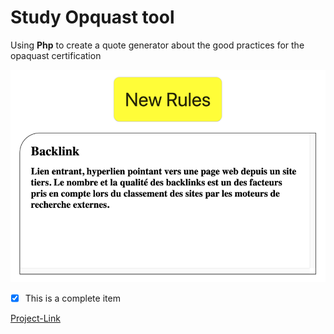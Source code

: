 # Study Opquast tool

Using **Php** to create a quote generator about the good practices for the opaquast certification

![Image of Quote Generator](https://raw.githubusercontent.com/PierreDenaes/Study_opquast/master/quoteGenerator.png)

- [x] This is a complete item


[Project-Link](https://dnadadenaes.com/studyOpquast/index.php)